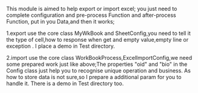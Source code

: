 This module is aimed to help export or import excel;
you just need to complete configuration and pre-process Function and 
after-process Function, put in you Data,and then it works;

1.export use the core class MyWkBook and SheetConfig,you need to
 tell it the type of cell,how to response when get and empty value,empty
 line or exception . I place a demo in Test directory.
 
2.import use the core class WorkBookProcess,ExcelImportConfig,we need some
prepared work just like above;The properties "oid" and "bio" in the Config
class just help you to recognise unique operation and business. As how to 
store data is not sure,so I prepare a additional param for you to handle it.
There is a demo in Test directory too.
 
